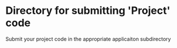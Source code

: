 # Directory for submitting 'Project' code

Submit your project code in the appropriate applicaiton subdirectory
